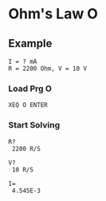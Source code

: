 # Ohm's Law O

## Example
```
I = ? mA
R = 2200 Ohm, V = 10 V
```

### Load Prg O
```
XEQ O ENTER
```

### Start Solving
```
R?
 2200 R/S
```
```
V?
 10 R/S
```
```
I=
 4.545E-3
```
